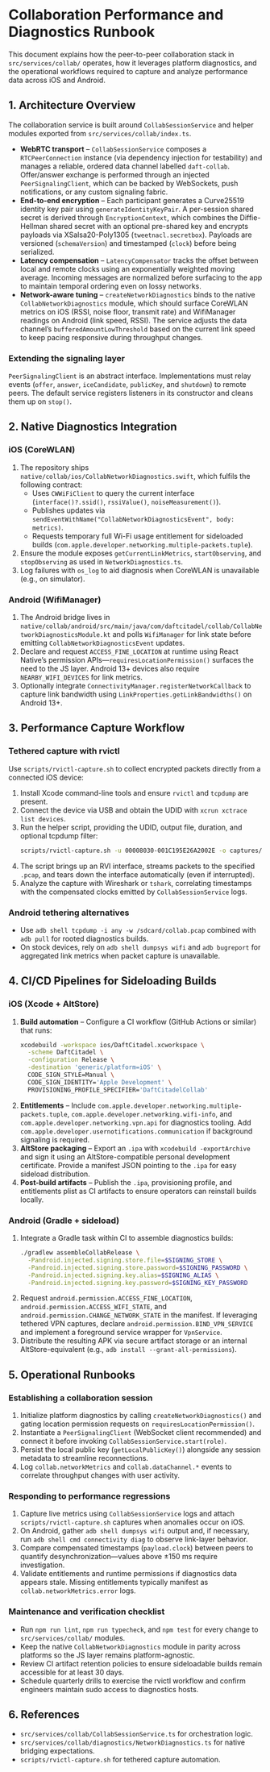 # Collaboration Performance and Diagnostics Runbook

This document explains how the peer-to-peer collaboration stack in `src/services/collab/` operates, how it leverages platform diagnostics, and the operational workflows required to capture and analyze performance data across iOS and Android.

## 1. Architecture Overview

The collaboration service is built around `CollabSessionService` and helper modules exported from `src/services/collab/index.ts`.

- **WebRTC transport** – `CollabSessionService` composes a `RTCPeerConnection` instance (via dependency injection for testability) and manages a reliable, ordered data channel labelled `daft-collab`. Offer/answer exchange is performed through an injected `PeerSignalingClient`, which can be backed by WebSockets, push notifications, or any custom signaling fabric.
- **End-to-end encryption** – Each participant generates a Curve25519 identity key pair using `generateIdentityKeyPair`. A per-session shared secret is derived through `EncryptionContext`, which combines the Diffie-Hellman shared secret with an optional pre-shared key and encrypts payloads via XSalsa20-Poly1305 (`tweetnacl.secretbox`). Payloads are versioned (`schemaVersion`) and timestamped (`clock`) before being serialized.
- **Latency compensation** – `LatencyCompensator` tracks the offset between local and remote clocks using an exponentially weighted moving average. Incoming messages are normalized before surfacing to the app to maintain temporal ordering even on lossy networks.
- **Network-aware tuning** – `createNetworkDiagnostics` binds to the native `CollabNetworkDiagnostics` module, which should surface CoreWLAN metrics on iOS (RSSI, noise floor, transmit rate) and WifiManager readings on Android (link speed, RSSI). The service adjusts the data channel’s `bufferedAmountLowThreshold` based on the current link speed to keep pacing responsive during throughput changes.

### Extending the signaling layer

`PeerSignalingClient` is an abstract interface. Implementations must relay events (`offer`, `answer`, `iceCandidate`, `publicKey`, and `shutdown`) to remote peers. The default service registers listeners in its constructor and cleans them up on `stop()`.

## 2. Native Diagnostics Integration

### iOS (CoreWLAN)

1. The repository ships `native/collab/ios/CollabNetworkDiagnostics.swift`, which fulfils the following contract:
   - Uses `CWWiFiClient` to query the current interface (`interface()?.ssid()`, `rssiValue()`, `noiseMeasurement()`).
   - Publishes updates via `sendEventWithName("CollabNetworkDiagnosticsEvent", body: metrics)`.
   - Requests temporary full Wi-Fi usage entitlement for sideloaded builds (`com.apple.developer.networking.multiple-packets.tuple`).
2. Ensure the module exposes `getCurrentLinkMetrics`, `startObserving`, and `stopObserving` as used in `NetworkDiagnostics.ts`.
3. Log failures with `os_log` to aid diagnosis when CoreWLAN is unavailable (e.g., on simulator).

### Android (WifiManager)

1. The Android bridge lives in `native/collab/android/src/main/java/com/daftcitadel/collab/CollabNetworkDiagnosticsModule.kt` and polls `WifiManager` for link state before emitting `CollabNetworkDiagnosticsEvent` updates.
2. Declare and request `ACCESS_FINE_LOCATION` at runtime using React Native’s permission APIs—`requiresLocationPermission()` surfaces the need to the JS layer. Android 13+ devices also require `NEARBY_WIFI_DEVICES` for link metrics.
3. Optionally integrate `ConnectivityManager.registerNetworkCallback` to capture link bandwidth using `LinkProperties.getLinkBandwidths()` on Android 13+.

## 3. Performance Capture Workflow

### Tethered capture with rvictl

Use `scripts/rvictl-capture.sh` to collect encrypted packets directly from a connected iOS device:

1. Install Xcode command-line tools and ensure `rvictl` and `tcpdump` are present.
2. Connect the device via USB and obtain the UDID with `xcrun xctrace list devices`.
3. Run the helper script, providing the UDID, output file, duration, and optional tcpdump filter:
   ```bash
   scripts/rvictl-capture.sh -u 00008030-001C195E26A2002E -o captures/collab-session.pcap -d 120 -f 'port 7000'
   ```
4. The script brings up an RVI interface, streams packets to the specified `.pcap`, and tears down the interface automatically (even if interrupted).
5. Analyze the capture with Wireshark or `tshark`, correlating timestamps with the compensated clocks emitted by `CollabSessionService` logs.

### Android tethering alternatives

- Use `adb shell tcpdump -i any -w /sdcard/collab.pcap` combined with `adb pull` for rooted diagnostics builds.
- On stock devices, rely on `adb shell dumpsys wifi` and `adb bugreport` for aggregated link metrics when packet capture is unavailable.

## 4. CI/CD Pipelines for Sideloading Builds

### iOS (Xcode + AltStore)

1. **Build automation** – Configure a CI workflow (GitHub Actions or similar) that runs:
   ```bash
   xcodebuild -workspace ios/DaftCitadel.xcworkspace \
     -scheme DaftCitadel \
     -configuration Release \
     -destination 'generic/platform=iOS' \
     CODE_SIGN_STYLE=Manual \
     CODE_SIGN_IDENTITY='Apple Development' \
     PROVISIONING_PROFILE_SPECIFIER='DaftCitadelCollab'
   ```
2. **Entitlements** – Include `com.apple.developer.networking.multiple-packets.tuple`, `com.apple.developer.networking.wifi-info`, and `com.apple.developer.networking.vpn.api` for diagnostics tooling. Add `com.apple.developer.usernotifications.communication` if background signaling is required.
3. **AltStore packaging** – Export an `.ipa` with `xcodebuild -exportArchive` and sign it using an AltStore-compatible personal development certificate. Provide a manifest JSON pointing to the `.ipa` for easy sideload distribution.
4. **Post-build artifacts** – Publish the `.ipa`, provisioning profile, and entitlements plist as CI artifacts to ensure operators can reinstall builds locally.

### Android (Gradle + sideload)

1. Integrate a Gradle task within CI to assemble diagnostics builds:
   ```bash
   ./gradlew assembleCollabRelease \
     -Pandroid.injected.signing.store.file=$SIGNING_STORE \
     -Pandroid.injected.signing.store.password=$SIGNING_PASSWORD \
     -Pandroid.injected.signing.key.alias=$SIGNING_ALIAS \
     -Pandroid.injected.signing.key.password=$SIGNING_KEY_PASSWORD
   ```
2. Request `android.permission.ACCESS_FINE_LOCATION`, `android.permission.ACCESS_WIFI_STATE`, and `android.permission.CHANGE_NETWORK_STATE` in the manifest. If leveraging tethered VPN captures, declare `android.permission.BIND_VPN_SERVICE` and implement a foreground service wrapper for `VpnService`.
3. Distribute the resulting APK via secure artifact storage or an internal AltStore-equivalent (e.g., `adb install --grant-all-permissions`).

## 5. Operational Runbooks

### Establishing a collaboration session

1. Initialize platform diagnostics by calling `createNetworkDiagnostics()` and gating location permission requests on `requiresLocationPermission()`.
2. Instantiate a `PeerSignalingClient` (WebSocket client recommended) and connect it before invoking `CollabSessionService.start(role)`.
3. Persist the local public key (`getLocalPublicKey()`) alongside any session metadata to streamline reconnections.
4. Log `collab.networkMetrics` and `collab.dataChannel.*` events to correlate throughput changes with user activity.

### Responding to performance regressions

1. Capture live metrics using `CollabSessionService` logs and attach `scripts/rvictl-capture.sh` captures when anomalies occur on iOS.
2. On Android, gather `adb shell dumpsys wifi` output and, if necessary, run `adb shell cmd connectivity diag` to observe link-layer behavior.
3. Compare compensated timestamps (`payload.clock`) between peers to quantify desynchronization—values above ±150 ms require investigation.
4. Validate entitlements and runtime permissions if diagnostics data appears stale. Missing entitlements typically manifest as `collab.networkMetrics.error` logs.

### Maintenance and verification checklist

- Run `npm run lint`, `npm run typecheck`, and `npm test` for every change to `src/services/collab/` modules.
- Keep the native `CollabNetworkDiagnostics` module in parity across platforms so the JS layer remains platform-agnostic.
- Review CI artifact retention policies to ensure sideloadable builds remain accessible for at least 30 days.
- Schedule quarterly drills to exercise the rvictl workflow and confirm engineers maintain sudo access to diagnostics hosts.

## 6. References

- `src/services/collab/CollabSessionService.ts` for orchestration logic.
- `src/services/collab/diagnostics/NetworkDiagnostics.ts` for native bridging expectations.
- `scripts/rvictl-capture.sh` for tethered capture automation.
